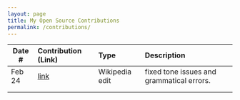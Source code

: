 ```yaml
---
layout: page
title: My Open Source Contributions
permalink: /contributions/
---
```


<!--
Type of the contribution should be "Wikipedia edit", "OpenStreet Map feature", "Documentation", "Course website", "Blog",
"Browser Add-on", etc.

The description should include a brief summary of what you did.

The link should bring us to a public page that shows your contribution. 

Replace the first row with your own contribution. 

-->





| Date #       | Contribution (Link)  | Type  | Description |
|---|:---|:---|:---|
| Feb 24   | [link](https://en.wikipedia.org/wiki/Special:Contributions/Kojanoth)    | Wikipedia edit    |   fixed tone issues and grammatical errors.    |
|     |     |     |      |
|     |     |     |      |
